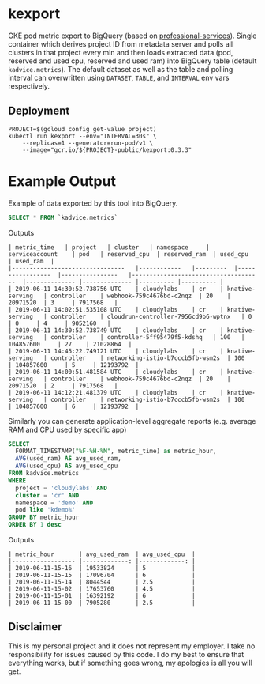 # kexport

GKE pod metric export to BigQuery (based on [professional-services](https://github.com/mchmarny/professional-services)). Single container which derives project ID from metadata server and polls all clusters in that project every min and then loads extracted data (pod, reserved and used cpu, reserved and used ram) into BigQuery table (default `kadvice.metrics`). The default dataset as well as the table and polling interval can overwritten using `DATASET`, `TABLE`, and `INTERVAL` env vars respectively.

## Deployment

```shell
PROJECT=$(gcloud config get-value project)
kubectl run kexport --env="INTERVAL=30s" \
	--replicas=1 --generator=run-pod/v1 \
	--image="gcr.io/${PROJECT}-public/kexport:0.3.3"
```

# Example Output

Example of data exported by this tool into BigQuery.

```sql
SELECT * FROM `kadvice.metrics`
```

Outputs

```shell
| metric_time 	| project 	| cluster 	| namespace 	| serviceaccount 	| pod 	| reserved_cpu 	| reserved_ram 	| used_cpu 	| used_ram 	|
|--------------------------------	|------------	|---------	|-----------------	|----------------	|-------------------------------------	|--------------	|--------------	|----------	|----------	|
| 2019-06-11 14:30:52.738756 UTC 	| cloudylabs 	| cr 	| knative-serving 	| controller 	| webhook-759c4676bd-c2nqz 	| 20 	| 20971520 	| 3 	| 7917568 	|
| 2019-06-11 14:02:51.535108 UTC 	| cloudylabs 	| cr 	| knative-serving 	| controller 	| cloudrun-controller-7956cd9b6-wptnx 	| 0 	| 0 	| 4 	| 9052160 	|
| 2019-06-11 14:30:52.738749 UTC 	| cloudylabs 	| cr 	| knative-serving 	| controller 	| controller-5ff95479f5-kdshq 	| 100 	| 104857600 	| 27 	| 21028864 	|
| 2019-06-11 14:45:22.749121 UTC 	| cloudylabs 	| cr 	| knative-serving 	| controller 	| networking-istio-b7cccb5fb-wsm2s 	| 100 	| 104857600 	| 5 	| 12193792 	|
| 2019-06-11 14:00:51.481584 UTC 	| cloudylabs 	| cr 	| knative-serving 	| controller 	| webhook-759c4676bd-c2nqz 	| 20 	| 20971520 	| 2 	| 7917568 	|
| 2019-06-11 14:12:21.481379 UTC 	| cloudylabs 	| cr 	| knative-serving 	| controller 	| networking-istio-b7cccb5fb-wsm2s 	| 100 	| 104857600 	| 6 	| 12193792 	|
```

Similarly you can generate application-level aggregate reports (e.g. average RAM and CPU used by specific app)

```sql
SELECT
  FORMAT_TIMESTAMP("%F-%H-%M", metric_time) as metric_hour,
  AVG(used_ram) AS avg_used_ram,
  AVG(used_cpu) AS avg_used_cpu
FROM kadvice.metrics
WHERE
  project = 'cloudylabs' AND
  cluster = 'cr' AND
  namespace = 'demo' AND
  pod like 'kdemo%'
GROUP BY metric_hour
ORDER BY 1 desc
```

Outputs

```shell
| metric_hour 	    | avg_used_ram 	| avg_used_cpu 	|
|------------------	|-------------:	|-------------:	|
| 2019-06-11-15-16 	| 19533824 	    | 5 	        |
| 2019-06-11-15-15 	| 17096704 	    | 6 	        |
| 2019-06-11-15-14 	| 8044544 	    | 2.5 	        |
| 2019-06-11-15-02 	| 17653760 	    | 4.5 	        |
| 2019-06-11-15-01 	| 16392192 	    | 6 	        |
| 2019-06-11-15-00 	| 7905280 	    | 2.5 	        |
```


## Disclaimer

This is my personal project and it does not represent my employer. I take no responsibility for issues caused by this code. I do my best to ensure that everything works, but if something goes wrong, my apologies is all you will get.